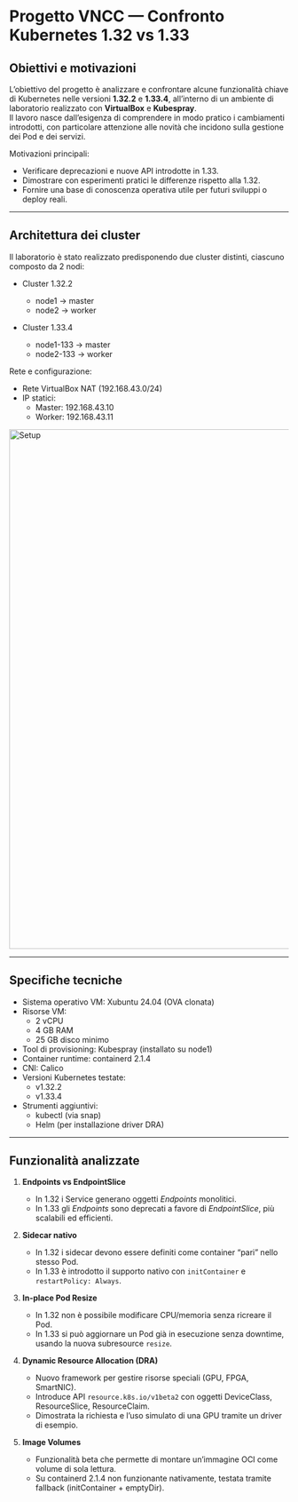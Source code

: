 # Progetto VNCC — Confronto Kubernetes 1.32 vs 1.33

## Obiettivi e motivazioni
L’obiettivo del progetto è analizzare e confrontare alcune funzionalità chiave di Kubernetes nelle versioni **1.32.2** e **1.33.4**, all’interno di un ambiente di laboratorio realizzato con **VirtualBox** e **Kubespray**.  
Il lavoro nasce dall’esigenza di comprendere in modo pratico i cambiamenti introdotti, con particolare attenzione alle novità che incidono sulla gestione dei Pod e dei servizi.  

Motivazioni principali:
- Verificare deprecazioni e nuove API introdotte in 1.33.  
- Dimostrare con esperimenti pratici le differenze rispetto alla 1.32.  
- Fornire una base di conoscenza operativa utile per futuri sviluppi o deploy reali.  

---

## Architettura dei cluster
Il laboratorio è stato realizzato predisponendo due cluster distinti, ciascuno composto da 2 nodi:  

- Cluster 1.32.2  
  - node1 → master  
  - node2 → worker  

- Cluster 1.33.4  
  - node1-133 → master  
  - node2-133 → worker  

Rete e configurazione:  
- Rete VirtualBox NAT (192.168.43.0/24)  
- IP statici:  
  - Master: 192.168.43.10  
  - Worker: 192.168.43.11  
<img width="1773" height="936" alt="Setup" src="https://github.com/user-attachments/assets/293f443c-098e-4505-83cd-a6eeff895ae5" />

---

## Specifiche tecniche
- Sistema operativo VM: Xubuntu 24.04 (OVA clonata)  
- Risorse VM:  
  - 2 vCPU  
  - 4 GB RAM  
  - 25 GB disco minimo  
- Tool di provisioning: Kubespray (installato su node1)  
- Container runtime: containerd 2.1.4  
- CNI: Calico  
- Versioni Kubernetes testate:  
  - v1.32.2  
  - v1.33.4  
- Strumenti aggiuntivi:  
  - kubectl (via snap)  
  - Helm (per installazione driver DRA)  

---

## Funzionalità analizzate
1. **Endpoints vs EndpointSlice**  
   - In 1.32 i Service generano oggetti *Endpoints* monolitici.  
   - In 1.33 gli *Endpoints* sono deprecati a favore di *EndpointSlice*, più scalabili ed efficienti.  

2. **Sidecar nativo**  
   - In 1.32 i sidecar devono essere definiti come container “pari” nello stesso Pod.  
   - In 1.33 è introdotto il supporto nativo con `initContainer` e `restartPolicy: Always`.  

3. **In-place Pod Resize**  
   - In 1.32 non è possibile modificare CPU/memoria senza ricreare il Pod.  
   - In 1.33 si può aggiornare un Pod già in esecuzione senza downtime, usando la nuova subresource `resize`.  

4. **Dynamic Resource Allocation (DRA)**  
   - Nuovo framework per gestire risorse speciali (GPU, FPGA, SmartNIC).  
   - Introduce API `resource.k8s.io/v1beta2` con oggetti DeviceClass, ResourceSlice, ResourceClaim.  
   - Dimostrata la richiesta e l’uso simulato di una GPU tramite un driver di esempio.  

5. **Image Volumes**  
   - Funzionalità beta che permette di montare un’immagine OCI come volume di sola lettura.  
   - Su containerd 2.1.4 non funzionante nativamente, testata tramite fallback (initContainer + emptyDir).  
